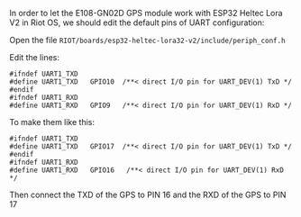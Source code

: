 In order to let the E108-GN02D GPS module work with ESP32 Heltec Lora V2 in Riot OS, we should edit the default pins of UART configuration:

Open the file `RIOT/boards/esp32-heltec-lora32-v2/include/periph_conf.h`

Edit the lines:

```
#ifndef UART1_TXD
#define UART1_TXD   GPIO10  /**< direct I/O pin for UART_DEV(1) TxD */
#endif
#ifndef UART1_RXD
#define UART1_RXD   GPIO9   /**< direct I/O pin for UART_DEV(1) RxD */
```

To make them like this:

```
#ifndef UART1_TXD
#define UART1_TXD   GPIO17  /**< direct I/O pin for UART_DEV(1) TxD */
#endif
#ifndef UART1_RXD
#define UART1_RXD   GPIO16   /**< direct I/O pin for UART_DEV(1) RxD */
```

Then connect the TXD of the GPS to PIN 16 and the RXD of the GPS to PIN 17
